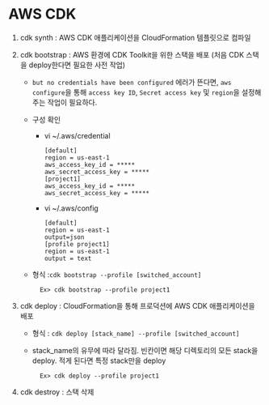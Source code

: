 # AWS CDK

1.  cdk synth : AWS CDK 애플리케이션을 CloudFormation 템플릿으로 컴파일
2.  cdk bootstrap : AWS 환경에 CDK Toolkit을 위한 스택을 배포 (처음 CDK 스택을 deploy한다면 필요한 사전 작업)

    - `but no credentials have been configured` 에러가 뜬다면, `aws configure`을 통해 `access key ID`, `Secret access key` 및 `region`을 설정해주는 작업이 필요하다.
    - 구성 확인

      - vi ~/.aws/credential

        ```
        [default]
        region = us-east-1
        aws_access_key_id = *****
        aws_secret_access_key = *****
        [project1]
        aws_access_key_id = *****
        aws_secret_access_key = *****
        ```

      - vi ~/.aws/config
        ```
        [default]
        region = us-east-1
        output=json
        [profile project1]
        region = us-east-1
        output = text
        ```

    - 형식 :`cdk bootstrap --profile [switched_account]`

            Ex> cdk bootstrap --profile project1

3.  cdk deploy : CloudFormation을 통해 프로덕션에 AWS CDK 애플리케이션을 배포

    - 형식 : `cdk deploy [stack_name] --profile [switched_account]`
    - stack_name의 유무에 따라 달라짐. 빈칸이면 해당 디렉토리의 모든 stack을 deploy. 적게 된다면 특정 stack만을 deploy

            Ex> cdk deploy --profile project1

4.  cdk destroy : 스택 삭제

